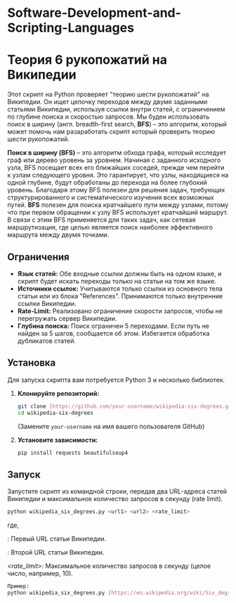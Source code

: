 # Software-Development-and-Scripting-Languages
# Теория 6 рукопожатий на Википедии

Этот скрипт на Python проверяет "теорию шести рукопожатий" на Википедии. Он ищет цепочку переходов между двумя заданными статьями Википедии, используя ссылки внутри статей, с ограничением по глубине поиска и скоростью запросов. Мы будеи использовать поиск в ширину (англ. breadth-first search, **BFS**) – это алгоритм, который может помочь нам разаработать скрипт который проверить теорию шести рукопожатий.

**Поиск в ширину (BFS)** – это алгоритм обхода графа, который исследует граф или дерево уровень за уровнем. Начиная с заданного исходного узла, BFS посещает всех его ближайших соседей, прежде чем перейти к узлам следующего уровня. Это гарантирует, что узлы, находящиеся на одной глубине, будут обработаны до перехода на более глубокий уровень. Благодаря этому BFS полезен для решения задач, требующих структурированного и систематического изучения всех возможных путей.
**BFS** полезен для поиска кратчайшего пути между узлами, потому что при первом обращении к узлу BFS использует кратчайший маршрут. В связи с этим BFS применяется для таких задач, как сетевая маршрутизация, где целью является поиск наиболее эффективного маршрута между двумя точками. 

## Ограничения

* **Язык статей:** Обе входные ссылки должны быть на одном языке, и скрипт будет искать переходы только на статьи на том же языке.
* **Источники ссылок:** Учитываются только ссылки из основного тела статьи или из блока "References". Принимаются только внутренние ссылки Википедии.
* **Rate-Limit:** Реализовано ограничение скорости запросов, чтобы не перегружать сервер Википедии.
* **Глубина поиска:** Поиск ограничен 5 переходами. Если путь не найден за 5 шагов, сообщается об этом. Избегается обработка дубликатов статей.

## Установка

Для запуска скрипта вам потребуется Python 3 и несколько библиотек.

1.  **Клонируйте репозиторий:**
    ```bash
    git clone [https://github.com/your-username/wikipedia-six-degrees.git](https://github.com/your-username/wikipedia-six-degrees.git)
    cd wikipedia-six-degrees
    ```
    (Замените `your-username` на имя вашего пользователя GitHub)

2.  **Установите зависимости:**
    ```bash
    pip install requests beautifulsoup4
    ```

## Запуск

Запустите скрипт из командной строки, передав два URL-адреса статей Википедии и максимальное количество запросов в секунду (rate limit).

```bash
python wikipedia_six_degrees.py <url1> <url2> <rate_limit>
```
где,

*<url1>*: Первый URL статьи Википедии.

*<url2>*: Второй URL статьи Википедии.

*<rate_limit>*: Максимальное количество запросов в секунду (целое число, например, 10).


```bash
Пример:
python wikipedia_six_degrees.py [https://en.wikipedia.org/wiki/Six_degrees_of_separation](https://en.wikipedia.org/wiki/Six_degrees_of_separation) [https://en.wikipedia.org/wiki/American_Broadcasting_Company](https://en.wikipedia.org/wiki/American_Broadcasting_Company) 10
